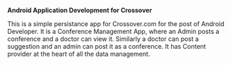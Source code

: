 **Android Application Development for Crossover**

This is a simple persistance app for Crossover.com for the post of Android Developer.
It is a Conference Management App, where an Admin posts a conference and a doctor can view it.
Similarly a doctor can post a suggestion and an admin can post it as a conference.
It has Content provider at the heart of all the data management.
